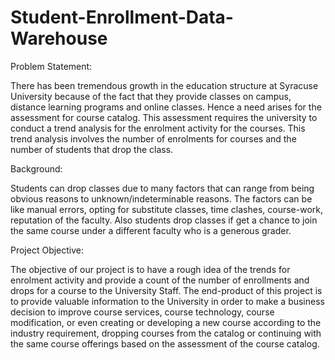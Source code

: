 # Student-Enrollment-Data-Warehouse

Problem Statement:

There has been tremendous growth in the education structure at Syracuse University because of the fact that they provide classes on campus, distance learning programs and online classes. Hence a need arises for the assessment for course catalog. This assessment requires the university to conduct a trend analysis for the enrolment activity for the courses. This trend analysis involves the number of enrolments for courses and the number of students that drop the class.

Background:

Students can drop classes due to many factors that can range from being obvious reasons to unknown/indeterminable reasons. The factors can be like manual errors, opting for substitute classes, time clashes, course-work, reputation of the faculty. Also students drop classes if get a chance to join the same course under a different faculty who is a generous grader.

Project Objective:

The objective of our project is to have a rough idea of the trends for enrolment activity and provide a count of the number of enrollments and drops for a course to the University Staff. The end-product of this project is to provide valuable information to the University in order to make a business decision to improve course services, course technology, course modification, or even creating or developing a new course according to the industry requirement, dropping courses from the catalog or continuing with the same course offerings based on the assessment of the course catalog.
